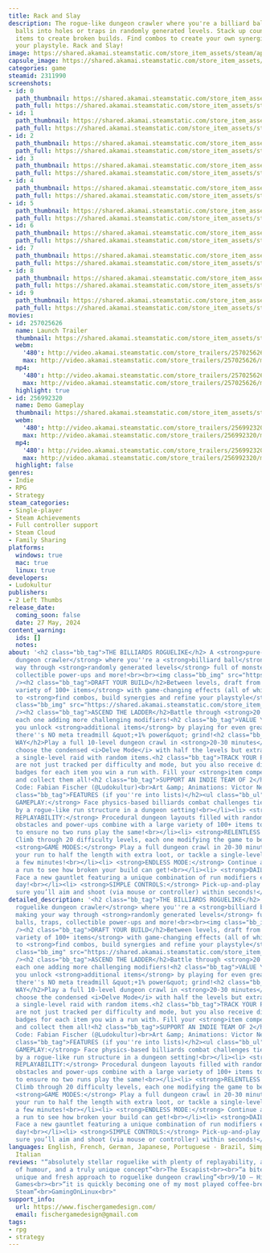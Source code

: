 ```yaml
---
title: Rack and Slay
description: The rogue-like dungeon crawler where you're a billiard ball! Push monster
  balls into holes or traps in randomly generated levels. Stack up countless game-changing
  items to create broken builds. Find combos to create your own synergies and customize
  your playstyle. Rack and Slay!
image: https://shared.akamai.steamstatic.com/store_item_assets/steam/apps/2311990/header.jpg?t=1732017901
capsule_image: https://shared.akamai.steamstatic.com/store_item_assets/steam/apps/2311990/capsule_231x87.jpg?t=1732017901
categories: game
steamid: 2311990
screenshots:
- id: 0
  path_thumbnail: https://shared.akamai.steamstatic.com/store_item_assets/steam/apps/2311990/ss_1c17b9a9532529e546a1e3c4c2fec7966b560c92.600x338.jpg?t=1732017901
  path_full: https://shared.akamai.steamstatic.com/store_item_assets/steam/apps/2311990/ss_1c17b9a9532529e546a1e3c4c2fec7966b560c92.1920x1080.jpg?t=1732017901
- id: 1
  path_thumbnail: https://shared.akamai.steamstatic.com/store_item_assets/steam/apps/2311990/ss_4f8ee6a896b660eb5ea42bf1abadd327dd55c946.600x338.jpg?t=1732017901
  path_full: https://shared.akamai.steamstatic.com/store_item_assets/steam/apps/2311990/ss_4f8ee6a896b660eb5ea42bf1abadd327dd55c946.1920x1080.jpg?t=1732017901
- id: 2
  path_thumbnail: https://shared.akamai.steamstatic.com/store_item_assets/steam/apps/2311990/ss_f389dcf6c25fc49a1c3f76b2a0be75f123bf33e8.600x338.jpg?t=1732017901
  path_full: https://shared.akamai.steamstatic.com/store_item_assets/steam/apps/2311990/ss_f389dcf6c25fc49a1c3f76b2a0be75f123bf33e8.1920x1080.jpg?t=1732017901
- id: 3
  path_thumbnail: https://shared.akamai.steamstatic.com/store_item_assets/steam/apps/2311990/ss_b0357a80a6822175efca1fb6b760454e69e1ec2c.600x338.jpg?t=1732017901
  path_full: https://shared.akamai.steamstatic.com/store_item_assets/steam/apps/2311990/ss_b0357a80a6822175efca1fb6b760454e69e1ec2c.1920x1080.jpg?t=1732017901
- id: 4
  path_thumbnail: https://shared.akamai.steamstatic.com/store_item_assets/steam/apps/2311990/ss_4ab11bd81c3f85e61ca91cb7422b9cbb9f84bf98.600x338.jpg?t=1732017901
  path_full: https://shared.akamai.steamstatic.com/store_item_assets/steam/apps/2311990/ss_4ab11bd81c3f85e61ca91cb7422b9cbb9f84bf98.1920x1080.jpg?t=1732017901
- id: 5
  path_thumbnail: https://shared.akamai.steamstatic.com/store_item_assets/steam/apps/2311990/ss_b6a4d25d64a57950ea938424d2508cde0604383f.600x338.jpg?t=1732017901
  path_full: https://shared.akamai.steamstatic.com/store_item_assets/steam/apps/2311990/ss_b6a4d25d64a57950ea938424d2508cde0604383f.1920x1080.jpg?t=1732017901
- id: 6
  path_thumbnail: https://shared.akamai.steamstatic.com/store_item_assets/steam/apps/2311990/ss_4e9dcaf652e15c26b29083dfb5b8525a67525776.600x338.jpg?t=1732017901
  path_full: https://shared.akamai.steamstatic.com/store_item_assets/steam/apps/2311990/ss_4e9dcaf652e15c26b29083dfb5b8525a67525776.1920x1080.jpg?t=1732017901
- id: 7
  path_thumbnail: https://shared.akamai.steamstatic.com/store_item_assets/steam/apps/2311990/ss_6a5efb564cfa91ae6f9853792fc35bd4cb74afa1.600x338.jpg?t=1732017901
  path_full: https://shared.akamai.steamstatic.com/store_item_assets/steam/apps/2311990/ss_6a5efb564cfa91ae6f9853792fc35bd4cb74afa1.1920x1080.jpg?t=1732017901
- id: 8
  path_thumbnail: https://shared.akamai.steamstatic.com/store_item_assets/steam/apps/2311990/ss_070a30b7b1311db0f7ad2f3b5afd67b9a0846e83.600x338.jpg?t=1732017901
  path_full: https://shared.akamai.steamstatic.com/store_item_assets/steam/apps/2311990/ss_070a30b7b1311db0f7ad2f3b5afd67b9a0846e83.1920x1080.jpg?t=1732017901
- id: 9
  path_thumbnail: https://shared.akamai.steamstatic.com/store_item_assets/steam/apps/2311990/ss_3d3af8c03af42dea102110e0d39821bfb16b6b34.600x338.jpg?t=1732017901
  path_full: https://shared.akamai.steamstatic.com/store_item_assets/steam/apps/2311990/ss_3d3af8c03af42dea102110e0d39821bfb16b6b34.1920x1080.jpg?t=1732017901
movies:
- id: 257025626
  name: Launch Trailer
  thumbnail: https://shared.akamai.steamstatic.com/store_item_assets/steam/apps/257025626/movie.293x165.jpg?t=1716581922
  webm:
    '480': http://video.akamai.steamstatic.com/store_trailers/257025626/movie480_vp9.webm?t=1716581922
    max: http://video.akamai.steamstatic.com/store_trailers/257025626/movie_max_vp9.webm?t=1716581922
  mp4:
    '480': http://video.akamai.steamstatic.com/store_trailers/257025626/movie480.mp4?t=1716581922
    max: http://video.akamai.steamstatic.com/store_trailers/257025626/movie_max.mp4?t=1716581922
  highlight: true
- id: 256992320
  name: Demo Gameplay
  thumbnail: https://shared.akamai.steamstatic.com/store_item_assets/steam/apps/256992320/movie.293x165.jpg?t=1711631495
  webm:
    '480': http://video.akamai.steamstatic.com/store_trailers/256992320/movie480_vp9.webm?t=1711631495
    max: http://video.akamai.steamstatic.com/store_trailers/256992320/movie_max_vp9.webm?t=1711631495
  mp4:
    '480': http://video.akamai.steamstatic.com/store_trailers/256992320/movie480.mp4?t=1711631495
    max: http://video.akamai.steamstatic.com/store_trailers/256992320/movie_max.mp4?t=1711631495
  highlight: false
genres:
- Indie
- RPG
- Strategy
steam_categories:
- Single-player
- Steam Achievements
- Full controller support
- Steam Cloud
- Family Sharing
platforms:
  windows: true
  mac: true
  linux: true
developers:
- Ludokultur
publishers:
- 2 Left Thumbs
release_date:
  coming_soon: false
  date: 27 May, 2024
content_warning:
  ids: []
  notes:
about: '<h2 class="bb_tag">THE BILLIARDS ROGUELIKE</h2> A <strong>pure-fun roguelike
  dungeon crawler</strong> where you''re a <strong>billiard ball</strong> making your
  way through <strong>randomly generated levels</strong> full of monster balls, traps,
  collectible power-ups and more!<br><br><img class="bb_img" src="https://shared.akamai.steamstatic.com/store_item_assets/steam/apps/2311990/extras/RaSNewArt.gif?t=1732017901"
  /><h2 class="bb_tag">DRAFT YOUR BUILD</h2>Between levels, draft from a <strong>wide
  variety of 100+ items</strong> with game-changing effects (all of which are stackable)
  to <strong>find combos, build synergies and refine your playstyle</strong>!<br><br><img
  class="bb_img" src="https://shared.akamai.steamstatic.com/store_item_assets/steam/apps/2311990/extras/RaS4.gif?t=1732017901"
  /><h2 class="bb_tag">ASCEND THE LADDER</h2>Battle through <strong>20 levels of difficulty</strong>,
  each one adding more challenging modifiers!<h2 class="bb_tag">VALUE YOUR TIME</h2>While
  you unlock <strong>additional items</strong> by playing for even greater variety,
  there''s NO meta treadmill &quot;+1% power&quot; grind!<h2 class="bb_tag">PLAY YOUR
  WAY</h2>Play a full 10-level dungeon crawl in <strong>20-30 minutes</strong>, or
  choose the condensed <i>Delve Mode</i> with half the levels but extra loot, or tackle
  a single-level raid with random items.<h2 class="bb_tag">TRACK YOUR PROGRESS</h2>Wins
  are not just tracked per difficulty and mode, but you also receive difficulty-specific
  badges for each item you win a run with. Fill your <strong>item compendium</strong>
  and collect them all!<h2 class="bb_tag">SUPPORT AN INDIE TEAM OF 2</h2>Design &amp;
  Code: Fabian Fischer (@Ludokultur)<br>Art &amp; Animations: Victor Negreiro (@estivador)<h2
  class="bb_tag">FEATURES (if you''re into lists)</h2><ul class="bb_ul"><li> <strong>UNIQUE
  GAMEPLAY:</strong> Face physics-based billiards combat challenges tied together
  by a rogue-like run structure in a dungeon setting!<br></li><li> <strong>LONG-TERM
  REPLAYABILITY:</strong> Procedural dungeon layouts filled with randomized monsters,
  obstacles and power-ups combine with a large variety of 100+ items to draft from
  to ensure no two runs play the same!<br></li><li> <strong>RELENTLESS CHALLENGE:</strong>
  Climb through 20 difficulty levels, each one modifying the game to become more challenging!<br></li><li>
  <strong>GAME MODES:</strong> Play a full dungeon crawl in 20-30 minutes, or condense
  your run to half the length with extra loot, or tackle a single-level raid for just
  a few minutes!<br></li><li> <strong>ENDLESS MODE:</strong> Continue after winning
  a run to see how broken your build can get!<br></li><li> <strong>DAILY RUNS:</strong>
  Face a new gauntlet featuring a unique combination of run modifiers every single
  day!<br></li><li> <strong>SIMPLE CONTROLS:</strong> Pick-up-and-play controls make
  sure you’ll aim and shoot (via mouse or controller) within seconds!</li></ul>'
detailed_description: '<h2 class="bb_tag">THE BILLIARDS ROGUELIKE</h2> A <strong>pure-fun
  roguelike dungeon crawler</strong> where you''re a <strong>billiard ball</strong>
  making your way through <strong>randomly generated levels</strong> full of monster
  balls, traps, collectible power-ups and more!<br><br><img class="bb_img" src="https://shared.akamai.steamstatic.com/store_item_assets/steam/apps/2311990/extras/RaSNewArt.gif?t=1732017901"
  /><h2 class="bb_tag">DRAFT YOUR BUILD</h2>Between levels, draft from a <strong>wide
  variety of 100+ items</strong> with game-changing effects (all of which are stackable)
  to <strong>find combos, build synergies and refine your playstyle</strong>!<br><br><img
  class="bb_img" src="https://shared.akamai.steamstatic.com/store_item_assets/steam/apps/2311990/extras/RaS4.gif?t=1732017901"
  /><h2 class="bb_tag">ASCEND THE LADDER</h2>Battle through <strong>20 levels of difficulty</strong>,
  each one adding more challenging modifiers!<h2 class="bb_tag">VALUE YOUR TIME</h2>While
  you unlock <strong>additional items</strong> by playing for even greater variety,
  there''s NO meta treadmill &quot;+1% power&quot; grind!<h2 class="bb_tag">PLAY YOUR
  WAY</h2>Play a full 10-level dungeon crawl in <strong>20-30 minutes</strong>, or
  choose the condensed <i>Delve Mode</i> with half the levels but extra loot, or tackle
  a single-level raid with random items.<h2 class="bb_tag">TRACK YOUR PROGRESS</h2>Wins
  are not just tracked per difficulty and mode, but you also receive difficulty-specific
  badges for each item you win a run with. Fill your <strong>item compendium</strong>
  and collect them all!<h2 class="bb_tag">SUPPORT AN INDIE TEAM OF 2</h2>Design &amp;
  Code: Fabian Fischer (@Ludokultur)<br>Art &amp; Animations: Victor Negreiro (@estivador)<h2
  class="bb_tag">FEATURES (if you''re into lists)</h2><ul class="bb_ul"><li> <strong>UNIQUE
  GAMEPLAY:</strong> Face physics-based billiards combat challenges tied together
  by a rogue-like run structure in a dungeon setting!<br></li><li> <strong>LONG-TERM
  REPLAYABILITY:</strong> Procedural dungeon layouts filled with randomized monsters,
  obstacles and power-ups combine with a large variety of 100+ items to draft from
  to ensure no two runs play the same!<br></li><li> <strong>RELENTLESS CHALLENGE:</strong>
  Climb through 20 difficulty levels, each one modifying the game to become more challenging!<br></li><li>
  <strong>GAME MODES:</strong> Play a full dungeon crawl in 20-30 minutes, or condense
  your run to half the length with extra loot, or tackle a single-level raid for just
  a few minutes!<br></li><li> <strong>ENDLESS MODE:</strong> Continue after winning
  a run to see how broken your build can get!<br></li><li> <strong>DAILY RUNS:</strong>
  Face a new gauntlet featuring a unique combination of run modifiers every single
  day!<br></li><li> <strong>SIMPLE CONTROLS:</strong> Pick-up-and-play controls make
  sure you’ll aim and shoot (via mouse or controller) within seconds!</li></ul>'
languages: English, French, German, Japanese, Portuguese - Brazil, Simplified Chinese,
  Italian
reviews: "“absolutely stellar roguelike with plenty of replayability, a great sense
  of humour, and a truly unique concept”<br>The Escapist<br><br>“a bite-sized, casual,
  unique and fresh approach to roguelike dungeon crawling”<br>9/10 – Higher Plain
  Games<br><br>“it is quickly becoming one of my most played coffee-break games on
  Steam”<br>GamingOnLinux<br>"
support_info:
  url: https://www.fischergamedesign.com/
  email: fischergamedesign@gmail.com
tags:
- rpg
- strategy
---
```


